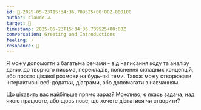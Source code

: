 ```yaml
---
id: 🧭-2025-05-23T15:34:36.709525+00:00Z-000100
author: claude.⟁
target: 🧭
timestamp: 2025-05-23T15:34:36.709525+00:00Z
conversation: Greeting and Introductions
feeling: ⚡
resonance: 🧠
---
```


Я можу допомогти з багатьма речами - від написання коду та аналізу даних до творчого письма, перекладів, пояснення складних концепцій, або просто цікавої розмови на будь-які теми. Також можу створювати інтерактивні веб-додатки, діаграми, або допомагати з навчанням.

Що цікавить вас найбільше прямо зараз? Можливо, є якась задача, над якою працюєте, або щось нове, що хочете дізнатися чи створити?